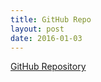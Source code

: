 ```yaml
---
title: GitHub Repo
layout: post
date: 2016-01-03
---
```


[GitHub Repository](https://github.com/rewfergu/udacity-neighborhood-map)

